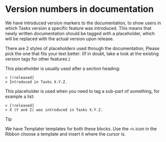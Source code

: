 # Version numbers in documentation

We have introduced version markers to the documentation, to show users in which Tasks version a specific feature was introduced.
This means that newly written documentation should be tagged with a placeholder, which will be replaced with the actual
version upon release.

There are 2 styles of placeholders used through the documentation, Please pick the one that
fits your text better. (If in doubt, take a look at the existing version tags for other features.)

This placeholder is usually used after a section heading:

```text
> [!released]
> Introduced in Tasks X.Y.Z.
```

This placeholder is used when you need to tag a sub-part of something, for example a list:

```text
> [!released]
> X (Y and Z) was introduced in Tasks X.Y.Z.
```

> [!Tip]
> We have Templater templates for both these blocks. Use the `<%` icon in the Ribbon choose a template and insert it where the cursor is.
